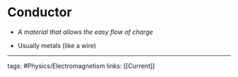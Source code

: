# Conductor
- *A material that allows the easy flow of charge*

- Usually metals (like a wire)

---
tags: #Physics/Electromagnetism 
links: [[Current]]
